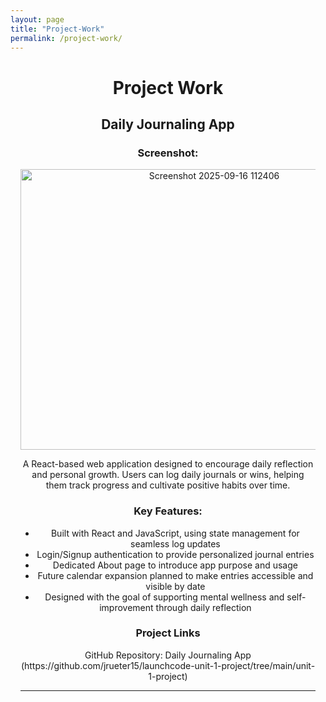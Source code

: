```yaml
---
layout: page
title: "Project-Work"
permalink: /project-work/
---
```

<div style="text-align: center; max-width: 900px; margin: 0 auto; padding-left: 1rem; padding-right: 1rem;">

<h1>Project Work</h1>

<h2>Daily Journaling App</h2> 

<h3>Screenshot:</h3>
<img width="604" height="449" alt="Screenshot 2025-09-16 112406" src="https://github.com/user-attachments/assets/e6c402bc-c01f-461b-a8b7-0fcce9239bca" />

<p>
A React-based web application designed to encourage daily reflection and personal growth. Users can log daily journals or wins, helping them track progress and cultivate positive habits over time.
</p>

<h3>Key Features:</h3>

<ul>
 <li>Built with React and JavaScript, using state management for seamless log updates</li>
 <li>Login/Signup authentication to provide personalized journal entries</li>
 <li>Dedicated About page to introduce app purpose and usage</li>
 <li>Future calendar expansion planned to make entries accessible and visible by date</li> 
 <li>Designed with the goal of supporting mental wellness and self-improvement through daily reflection</li>
</ul>

<h3>Project Links</h3>
<p>GitHub Repository: Daily Journaling App (https://github.com/jrueter15/launchcode-unit-1-project/tree/main/unit-1-project) </p>

---
</div>

